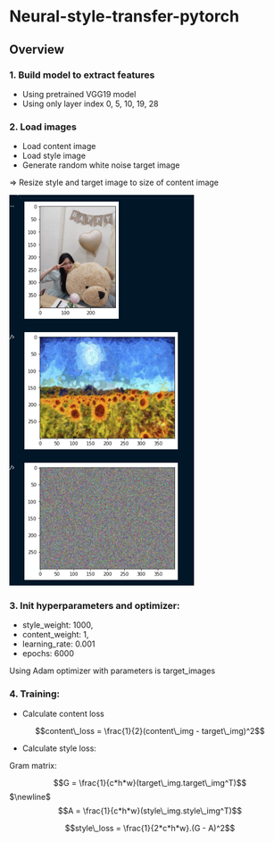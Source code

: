 # Neural-style-transfer-pytorch

## Overview

### 1. Build model to extract features

- Using pretrained VGG19 model
- Using only layer index 0, 5, 10, 19, 28

### 2. Load images

- Load content image
- Load style image
- Generate random white noise target image

=> Resize style and target image to size of content image

![](./src/assets/1.png)

### 3. Init hyperparameters and optimizer:

- style_weight: 1000,
- content_weight: 1,
- learning_rate: 0.001
- epochs: 6000

Using Adam optimizer with parameters is target_images

### 4. Training:

- Calculate content loss

$$content\_loss = \frac{1}{2}(content\_img - target\_img)^2$$

- Calculate style loss:

Gram matrix:

$$G = \frac{1}{c*h*w}(target\_img.target\_img^T)$$
$\newline$
$$A = \frac{1}{c*h*w}(style\_img.style\_img^T)$$

$$style\_loss = \frac{1}{2*c*h*w}.(G - A)^2$$
